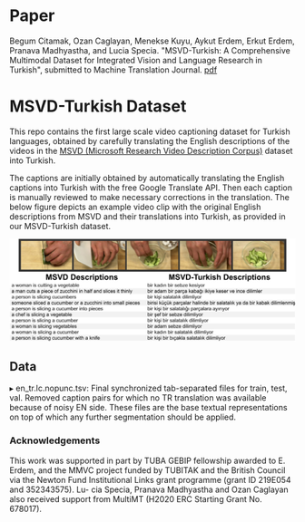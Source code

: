 # Paper
Begum Citamak, Ozan Caglayan, Menekse Kuyu, Aykut Erdem, Erkut Erdem, Pranava Madhyastha, and Lucia Specia. "MSVD-Turkish: A Comprehensive Multimodal Dataset for Integrated Vision and Language Research in Turkish", submitted to Machine Translation Journal.
[pdf](MSVD_TR_NLE.pdf)

# MSVD-Turkish Dataset
This repo contains the first large scale video captioning dataset for Turkish languages, obtained by carefully translating the English descriptions of the videos in the [MSVD (Microsoft Research Video Description Corpus)](https://www.cs.utexas.edu/users/ml/clamp/videoDescription/) dataset into Turkish.

The captions are initially obtained by automatically translating the English captions into Turkish with the free Google Translate API. Then each caption is manually reviewed to make necessary corrections in the translation. The below figure depicts an example video clip with the original English descriptions from MSVD and their translations into Turkish, as provided in our MSVD-Turkish dataset.

![](caption_examples.jpg)

## Data
▸ en_tr.lc.nopunc.tsv: Final synchronized tab-separated files for train, test, val. Removed caption pairs for which no TR translation was available because of noisy EN side. These files are the base textual representations on top of which any further segmentation should be applied.


### Acknowledgements 
This work was supported in part by TUBA GEBIP fellowship awarded to E. Erdem, and the MMVC project funded by TUBITAK and the British Council via the Newton Fund Institutional Links grant programme (grant ID 219E054 and 352343575). Lu- cia Specia, Pranava Madhyastha and Ozan Caglayan also received support from MultiMT (H2020 ERC Starting Grant No. 678017).